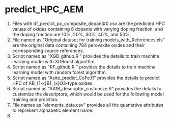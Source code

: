 # predict_HPC_AEM

1. Files with df_predict_pc_composite_dopant#0.csv are the predicted HPC values of oxides containing 8 dopants with varying doping fraction, and the doping fraction are 10%, 20%, 30%, 40%, and 50%.
2. File named as "Original dataset for training models_with_References.xls" are the original data containing 784 perovskite oxides and their corresponding source references.
3. Script named as "XGB_github.R " provides the details to train machine learning model with XGBoost algorithm.
4. Script named as "RF_github.R " provides the details to train machine learning model with random forest algorithm.
5. Script named as "Asite_predict_CoFe.R" provides the details to predict HPC of AB_{1-x}B1_{x}O3-type oxides.
6. Script named as "AA1B_descriptor_customize.R" provides the details to customize the descriptors, which would be used for the following model training and prdiction.
7. File names as "elements_data.csv" provides all the quantative attributes to represent alphabetic element name.  
8. 
